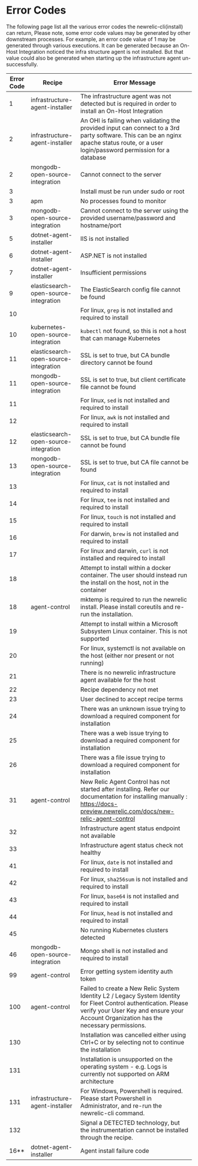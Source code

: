 # Error Codes

The following page list all the various error codes the newrelic-cli(install) can return,
Please note, some error code values may be generated by other downstream processes. For example, an error code value of 1 may be generated through various executions. It can be generated because an On-Host Integration noticed the infra structure agent is not installed. But that value could also be generated when starting up the infrastructure agent un-successfully.

| Error Code | Recipe                                | Error Message                                                                                                                                                                                              |
|------------|---------------------------------------|------------------------------------------------------------------------------------------------------------------------------------------------------------------------------------------------------------|
| 1          | infrastructure-agent-installer        | The infrastructure agent was not detected but is required in order to install an On-Host Integration                                                                                                       |
| 2          | infrastructure-agent-installer        | An OHI is failing when validating the provided input can connect to a 3rd party software. This can be an nginx  apache status route, or a user login/password permission for a database                    |
| 2          | mongodb-open-source-integration       | Cannot connect to the server                                                                                                                                                                               |
| 3          |                                       | Install must be run under sudo or root                                                                                                                                                                     |
| 3          | apm                                   | No processes found to monitor                                                                                                                                                                              |
| 3          | mongodb-open-source-integration       | Cannot connect to the server using the provided username/password and hostname/port                                                                                                                        |
| 5          | dotnet-agent-installer                | IIS is not installed                                                                                                                                                                                       |
| 6          | dotnet-agent-installer                | ASP.NET is not installed                                                                                                                                                                                   |
| 7          | dotnet-agent-installer                | Insufficient permissions                                                                                                                                                                                   |
| 9          | elasticsearch-open-source-integration | The ElasticSearch config file cannot be found                                                                                                                                                              |
| 10         |                                       | For linux, `grep` is not installed and required to install                                                                                                                                                 |
| 10         | kubernetes-open-source-integration    | `kubectl` not found, so this is not a host that can manage Kubernetes                                                                                                                                      |
| 11         | elasticsearch-open-source-integration | SSL is set to true, but CA bundle directory cannot be found                                                                                                                                                |
| 11         | mongodb-open-source-integration       | SSL is set to true, but client certificate file cannot be found                                                                                                                                            |
| 11         |                                       | For linux, `sed` is not installed and required to install                                                                                                                                                  |
| 12         |                                       | For linux, `awk` is not installed and required to install                                                                                                                                                  |
| 12         | elasticsearch-open-source-integration | SSL is set to true, but CA bundle file cannot be found                                                                                                                                                     |
| 13         | mongodb-open-source-integration       | SSL is set to true, but CA file cannot be found                                                                                                                                                            |
| 13         |                                       | For linux, `cat` is not installed and required to install                                                                                                                                                  |
| 14         |                                       | For linux, `tee` is not installed and required to install                                                                                                                                                  |
| 15         |                                       | For linux, `touch` is not installed and required to install                                                                                                                                                |
| 16         |                                       | For darwin, `brew` is not installed and required to install                                                                                                                                                |
| 17         |                                       | For linux and darwin, `curl` is not installed and required to install                                                                                                                                      |
| 18         |                                       | Attempt to install within a docker container. The user should instead run the install on the host, not in the container                                                                                    |
| 18         | agent-control                         | mktemp is required to run the newrelic install. Please install coreutils and re-run the installation.                                                                                                      |
| 19         |                                       | Attempt to install within a Microsoft Subsystem Linux container. This is not supported                                                                                                                     |
| 20         |                                       | For linux, systemctl is not available on the host (either nor present or not running)                                                                                                                      |
| 21         |                                       | There is no newrelic infrastructure agent available for the host                                                                                                                                           |
| 22         |                                       | Recipe dependency not met                                                                                                                                                                                  |
| 23         |                                       | User declined to accept recipe terms                                                                                                                                                                       |
| 24         |                                       | There was an unknown issue trying to download a required component for installation                                                                                                                        |
| 25         |                                       | There was a web issue trying to download a required component for installation                                                                                                                             |
| 26         |                                       | There was a file issue trying to download a required component for installation                                                                                                                            |
| 31         | agent-control                         | New Relic Agent Control has not started after installing. Refer our documentation for installing manually : https://docs-preview.newrelic.com/docs/new-relic-agent-control                                 |
| 32         |                                       | Infrastructure agent status endpoint not available                                                                                                                                                         |
| 33         |                                       | Infrastructure agent status check not healthy                                                                                                                                                              |
| 41         |                                       | For linux, `date` is not installed and required to install                                                                                                                                                 |
| 42         |                                       | For linux, `sha256sum` is not installed and required to install                                                                                                                                            |
| 43         |                                       | For linux, `base64` is not installed and required to install                                                                                                                                               |
| 44         |                                       | For linux, `head` is not installed and required to install                                                                                                                                                 |
| 45         |                                       | No running Kubernetes clusters detected                                                                                                                                                                    |
| 46         | mongodb-open-source-integration       | Mongo shell is not installed and required to install                                                                                                                                                       |
| 99         | agent-control                         | Error getting system identity auth token                                                                                                                                                                   |
| 100        | agent-control                         | Failed to create a New Relic System Identity L2 / Legacy System Identity for Fleet Control authentication. Please verify your User Key and ensure your Account Organization has the necessary permissions. |
| 130        |                                       | Installation was cancelled either using Ctrl+C or by selecting not to continue the installation                                                                                                            |
| 131        |                                       | Installation is unsupported on the operating system - e.g. Logs is currently not supported on ARM architecture                                                                                             |
| 131        | infrastructure-agent-installer        | For Windows, Powershell is required. Please start Powershell in Administrator, and re-run the newrelic-cli command.                                                                                        |
| 132        |                                       | Signal a DETECTED technology, but the instrumentation cannot be installed through the recipe.                                                                                                              |
| 16**       | dotnet-agent-installer                | Agent install failure code                                                                                                                                                                                 |
